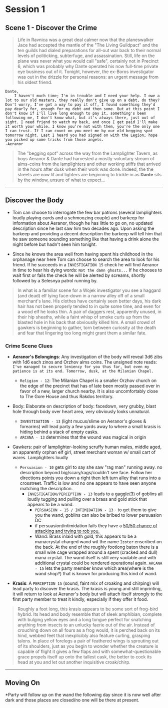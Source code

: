 # Session 1
## Scene 1 - Discover the Crime
    
> Life in Ravnica was a great deal calmer now that the planeswalker Jace had accepted the mantle of the "The Living Guildpact" and the ten guilds had dialed preparations for all-out war back to their normal levels of politicking, subterfuge, and assassination. Still, life on the plane was never what you would call "safe", certainly not in Precinct 6, which was probably why Dante operated his now full-time private eye business out of it. Tonight, however, the ex-Boros investigator was out in the drizzle for personal reasons: an urgent message from his oldest friend.

```
Dante,
    I haven't much time; I'm in trouble and I need your help. I owe a lot to our old masters, they really don't give up on a debt, do they? Don't worry, I've got a way to pay it off, I found something they'd pay dearly for, enough for my debt and then some. But at this point I don't know if I'll live long enough to pay it, something's been following me, I don't know what, but it's always there, just out of sight. I need friend to watch my back, and once I get paid I'll make it worth your while. I know you're not with them, you're the only one I can trust. If I can count on you meet me by our old begging spot tomorrow night. Last I heard you had signed on with the Legion; hope you picked up some tricks from those angels.
-Aeranor
```

>The "begging spot" across the way from the Lamplighter Tavern, as boys Aeranor & Dante had harvested a mostly-voluntary stream of alms-coins from the lamplighters and other working stiffs that arrived in the hours after dusk when their work was done. Indeed, the the streets are now lit and lighters are beginning to trickle in as **Dante** sits by the window, unsure of what to expect...

---

## Discover the Body

* Tom can choose to interrogate the few bar patrons (several lamplighters loudly playing cards and a schmoozing couple) and barkeep for information about Aeranor, though he has little to go on, no updated description since he last saw him two decades ago. Upon asking the barkeep and providing a decent description the barkeep will tell him that he saw someone sounding something like that having a drink alone the night before but hadn't seen him tonight.

* Since he knows the area well from having spent his childhood in the orphanage near here Tom can choose to search the area to look for his friend. If he succeeds in a `INVESTIGATION 15` check he will find Aeranor in time to hear his dying words: `Not the damn ghosts...` If he chooses to wait first or fails the check he will be alerted by screams, shortly followed by a Selesnya patrol running by.

>
 
> In what is a familiar scene for a Wojek investigator you see a haggard (and dead) elf lying face-down in a narrow alley off of a small merchant's lane. His clothes have certainly seen better days, his dark hair has not been properly tended to in quite some time, and even for a wood elf he looks thin. A pair of daggers rest, apparently unused, in their hip sheaths, while a faint whisp of smoke curls up from the blasted hole in his back that obviouslly killed him. A small crowd of gawkers is beginning to gather, torn between curiosity at the death and fear that lingering too long might grant them a similar fate.

### Crime Scene Clues

* **Aeranor's Belongings**: Any investigation of the body will reveal 3d6 zibs with 1d6 each zinos and Orzhov alms coins. The unsigned note reads: `I've managed to secure leniency for you thus far, but even my patience is at its end. Tomorrow, dusk, at the Milanian Chapel.` 
    * `Religion - 12`: The Milanian Chapel is a smaller Orzhov church on the edge of the precinct that has of late been mostly passed over in favor of a new, larger church nearby. It is also uncomfortably close to The Gore House and thus Rakdos territory.

* Body: Elaborate on description of body: facedown, very grubby, blast hole through body over heart area, very obviously looks unnatural.
    * `INVESTIGATION - 13` (light mucus/slime on Aeranor's gloves & forearms) will lead party a few yards away to where a small krasis is hiding behind a stack of empty casks.
    * `ARCANA - 13` determines that the wound was magical in origin

* Gawkers: pair of lamplighter-looking scruffy human males, middle aged, an apparently orphan elf girl, street merchant woman w/ small cart of wares. Lamplighters loudly 
    * `Persuasion - 10` gets girl to say she saw "rag man" running away. no description beyond big/scary/rags/couldn't see face. Follow her directions points you down a right then left turn alley that runs into a crosstreet. Traffic is low and no one appears to have seen anyone matching the description. 
        * `INVESTIGATION/PERCEPTION - 13` leads to a gaggle(3) of goblins all loudly tugging and pulling over a brass and gold stick that appears to be a wand.
            * `PERSUASION - 15 / INTIMIDATION - 13` - to get them to give you the wand, goblins can also be bribed to lower persuasion DC
            * if persuasion/intimidation fails they have a [50/50 chance of attacking and trying to rob you.](https://www.dndbeyond.com/encounters/1f7743a4-1e13-4883-b3eb-aae87d48daf3)
            * Wand: Brass inlaid with gold, this appears to be a manacrystal charged wand wit the name `Izoter` enscribed on the back. At the end of the roughly footlong baton there is a small wire cage wrapped around a spent (cracked and dull) mana crystal. The wand itself is still very vaulable and with additional crystal could be rendered operational again. `ARCANA - 15` lets the party member know which area(where is the wand shop?) that is known for producing this kind of wand.


* **Krasis**: A `PERCEPTION 15` (sound, faint mix of croaking and chirping) will lead party to discover the krasis. The krasis is young and still imprinting, it will return to look at Aeranor's body but will attach itself strongly to the first party member to treat it kindly, especially if they offer it food.

> Roughly a foot long, this krasis appears to be some sort of frog-bird hybrid. Its head and body resemble that of sleek amphibian, complete with bulging yellow eyes and a long tongue perfect for snatching anything from insects to an unlucky faerie out of the air. Instead of crouching down on all fours as a frog would, it is perched back on its hind, webbed feet that inexplicibly also feature curling, grasping talons. In place of forelegs a pair of feathered wings is sprouting out of its shoulders, just as you begin to wonder whether the creature is capable of flight it gives a few flaps and with somewhat-questionable grace propels itself up onto the tallest cask, the better to cock its head at you and let out another inquisitive croak/chirp.

---

## Moving On

*Party will follow up on the wand the following day since it is now well after dark and those places are closed/no one will be there at present.